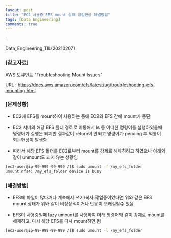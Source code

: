```yaml
---
layout: post
title: "EC2 사용중 EFS mount 상태 끊김현상 해결방법"
tags: [Data Engineering]
comments: true
---
```


.

Data_Engineering_TIL(20210207)

### [참고자료]

AWS 도큐먼트 "Troubleshooting Mount Issues"

URL : https://docs.aws.amazon.com/efs/latest/ug/troubleshooting-efs-mounting.html

### [문제상황]

- EC2에 EFS를 mount하여 사용하는 중에 EC2와 EFS 간에 mount가 중단


- EC2 서버의 해당 EFS 폴더 경로로 이동해서 ls 등 어떠한 명령어를 실행하였을때 명령어가 실행은 되지만 결과값이 return이 안되고 명령어가 pending 후 먹통이 되는현상이 발생함


- 따라서 해당 EFS 폴더를 EC2로부터 mount를 강제로 해제하려고 하였으나 아래와 같이 unmount도 되지 않는 상황임

```bash
[ec2-user@ip-99-999-99-999 /]$ sudo umount -f /my_efs_folder
umount.nfs4: /my_efs_folder device is busy
```

### [해결방법]

- EFS에 파일이 많다거나 계속해서 쓰기/복사 작업중이었다면 위와 같은 EFS mount 상태가 위와 같이 비정상적이거나 반응이 오래걸릴수 있음

- EFS이 사용중일때 lazy umount를 사용하여 아래 명령어와 같이 강제로 mount를 해제하고, 다시 해당 EFS를 다시 mount하면 됨

```bash
[ec2-user@ip-99-999-99-999 /]$ sudo umount -l /my_efs_folder
```